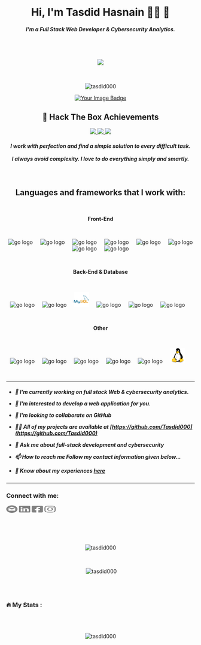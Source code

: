 <link href="https://cdn.jsdelivr.net/npm/bootstrap@5.0.2/dist/css/bootstrap.min.css" rel="stylesheet"
    integrity="sha384-EVSTQN3/azprG1Anm3QDgpJLIm9Nao0Yz1ztcQTwFspd3yD65VohhpuuCOmLASjC" crossorigin="anonymous">
<h1 align="center">Hi, I'm Tasdid Hasnain 👋🏾 🙂</h1>
<h5 align="center">I'm a Full Stack Web Developer & Cybersecurity Analytics.</h5>
<br><br>
<p align="center">
    <img src="https://user-images.githubusercontent.com/55389276/140866485-8fb1c876-9a8f-4d6a-98dc-08c4981eaf70.gif"
        height="200px",
        />
</p><br>
<p align="center"> <img src="https://komarev.com/ghpvc/?username=tasdid000&label=Profile%20views&color=0e75b6&style=flat" alt="tasdid000" /> 
</p>
<p align="center">
    <a href="https://tryhackme.com/p/hackerbd">
        <img src="https://tryhackme-badges.s3.amazonaws.com/0v3rr1d3.png" alt="Your Image Badge" />
    </a>
</p>
<h2 align="center">🏴 Hack The Box Achievements</h2>
<p align="center">
    <a href="https://academy.hackthebox.com/achievement/badge/46c6c114-254c-11ef-b18d-bea50ffe6cb4">
        <img src="https://academy.hackthebox.com/achievement/badge/b4ac3569-50e3-11ef-864f-bea50ffe6cb4" height="100px" />
    </a>
    <a href="https://academy.hackthebox.com/achievement/badge/102f59d6-568f-11f0-bcfd-bea50ffe6cb4">
        <img src="https://academy.hackthebox.com/achievement/badge/102f59d6-568f-11f0-bcfd-bea50ffe6cb4" height="100px" />
    </a>
    <a href="https://academy.hackthebox.com/achievement/badge/97b22b83-5b49-11f0-bcfd-bea50ffe6cb4">
        <img src="https://academy.hackthebox.com/achievement/badge/97b22b83-5b49-11f0-bcfd-bea50ffe6cb4" height="100px" />
    </a>
</p>

<h5 align="center">I work with perfection and find a simple solution to every difficult task.<br><br>
I always avoid complexity. I love to do everything simply and smartly.</h5>
<br>
<h2 align="center">Languages and frameworks that I work with:</h2>
<br>
<p align="center"><b>Front-End</b></p>
<br>

<p align="center"> 
    <img src="https://user-images.githubusercontent.com/25181517/183897015-94a058a6-b86e-4e42-a37f-bf92061753e5.png" height="40" alt="go logo" />
    <img width="12" />
    <img src="https://user-images.githubusercontent.com/25181517/186150365-da1eccce-6201-487c-8649-45e9e99435fd.png" height="40" alt="go logo" />
    <img width="12" />
    <img src="https://user-images.githubusercontent.com/25181517/117447155-6a868a00-af3d-11eb-9cfe-245df15c9f3f.png" height="40" alt="go logo" />
    <img width="12" />
    <img src="https://user-images.githubusercontent.com/25181517/186150304-1568ffdf-4c62-4bdc-9cf1-8d8efcea7c5b.png" height="40" alt="go logo" />
    <img width="12" />
    <img src="https://user-images.githubusercontent.com/25181517/202896760-337261ed-ee92-4979-84c4-d4b829c7355d.png" height="40" alt="go logo" />
    <img width="12" />
    <img src="https://user-images.githubusercontent.com/25181517/183898054-b3d693d4-dafb-4808-a509-bab54cf5de34.png" height="40" alt="go logo" />
    <img width="12" />
    <img src="https://user-images.githubusercontent.com/25181517/192158954-f88b5814-d510-4564-b285-dff7d6400dad.png" height="40" alt="go logo" />
    <img width="12" />
    <img src="https://user-images.githubusercontent.com/25181517/183898674-75a4a1b1-f960-4ea9-abcb-637170a00a75.png" height="40" alt="go logo" />
    <img width="12" />
</p>
<br>
<p align="center"><b>Back-End & Database</b></p>
<br>
<p align="center"> 
    <img src="https://cdn.worldvectorlogo.com/logos/django.svg" height="40" alt="go logo" />
    <img width="12" />
    <img src="https://www.vectorlogo.zone/logos/getpostman/getpostman-icon.svg" height="40" alt="go logo" />
    <img width="12" />
    <img src="https://raw.githubusercontent.com/devicons/devicon/master/icons/mysql/mysql-original-wordmark.svg" height="40" alt="go logo" />
    <img width="12" />
    <img src="https://seeklogo.com/images/X/xampp-logo-1C1A9E3689-seeklogo.com.png" height="40" alt="go logo" />
    <img width="12" />
    <img src="https://www.vectorlogo.zone/logos/git-scm/git-scm-icon.svg" height="40" alt="go logo" />
    <img width="12" />
    <img src="https://user-images.githubusercontent.com/25181517/189716855-2c69ca7a-5149-4647-936d-780610911353.png" height="40" alt="go logo" />
    <img width="12" />
</p>
<br>
<p align="center"><b>Other</b></p><br>
<p align="center"> 
    <img src="https://user-images.githubusercontent.com/25181517/183423507-c056a6f9-1ba8-4312-a350-19bcbc5a8697.png" height="40" alt="go logo" />
    <img width="12" />
    <img src="https://user-images.githubusercontent.com/25181517/117201156-9a724800-adec-11eb-9a9d-3cd0f67da4bc.png" height="40" alt="go logo" />
    <img width="12" />
    <img src="https://user-images.githubusercontent.com/25181517/192106073-90fffafe-3562-4ff9-a37e-c77a2da0ff58.png" height="40" alt="go logo" />
    <img width="12" />
    <img src="https://user-images.githubusercontent.com/25181517/192106070-46255bcf-65e6-4c6b-a296-bf8d0d8fb2a7.png" height="40" alt="go logo" />
    <img width="12" />
    <img src="https://user-images.githubusercontent.com/25181517/183896132-54262f2e-6d98-41e3-8888-e40ab5a17326.png" height="40" alt="go logo" />
    <img width="12" />
    <img src="https://raw.githubusercontent.com/devicons/devicon/master/icons/linux/linux-original.svg" height="40" alt="go logo" />
    <img width="12" />
</p>
<br>
<hr>
<h5>
    
- 🔭 I’m currently working on **full stack Web & cybersecurity analytics.**

- 🌱 I’m interested to develop a **web application for you.**

- 👯 I’m looking to collaborate on **GitHub**

- 👨‍💻 All of my projects are available at [https://github.com/Tasdid000](https://github.com/Tasdid000)

- 💬 Ask me about **full-stack development and cybersecurity**

- 📫 How to reach me **Follow my contact information given below...**

- 📄 Know about my experiences [here](https://www.canva.com/design/DAGJrmKNFtQ/1kPRc78S-qLlF7dLVThkhg/edit?utm_content=DAGJrmKNFtQ&utm_campaign=designshare&utm_medium=link2&utm_source=sharebutton)
</h5>
<hr>


<h3 align="left">Connect with me:</h3>
<p align="left">
    <p dir="auto"><a href="mailto:tasdidhasnain@gmail.com"><img src="SVG/email.svg" alt="github" height="20" width="30" style="max-width: 100%;"></a>
<a href="https://www.linkedin.com/in/tasdid-hasnain-2b164822a/" rel="nofollow"><img src="SVG/linkedin-brands.svg" height="20" width="30" style="max-width: 100%;"></a>
<a href="https://www.facebook.com/TasdidHasnainSiam/" rel="nofollow"><img src="SVG/facebook-square-brands.svg" alt="facebook" height="20" width="30" style="max-width: 100%;"></a>
<a href="https://www.instagram.com/tasdid_hasnain/" rel="nofollow"><img src="SVG/instagram-brands.svg" alt="instagram" height="20" width="30" style="max-width: 100%;"></a>
</p>
</p>

<br><br><br>
<p align="center"><img align="center" src="https://github-readme-stats.vercel.app/api/top-langs?username=tasdid000&show_icons=true&locale=en&layout=compact" height="200" alt="tasdid000" /></p>
    <br>
<p align="center">&nbsp;<img align="center" src="https://github-readme-stats.vercel.app/api?username=tasdid000&show_icons=true&locale=en" height="200" alt="tasdid000" /></p>
<br><br>
<h3 align="left">🔥 My Stats :</h3>
<br><br>
<div align="center">
<p><img src="https://github-readme-streak-stats.herokuapp.com/?user=tasdid000&locale=en&mode=daily&hide_border=false&border_radius=5&order=3" height="200" alt="tasdid000" /></p>
</div>
